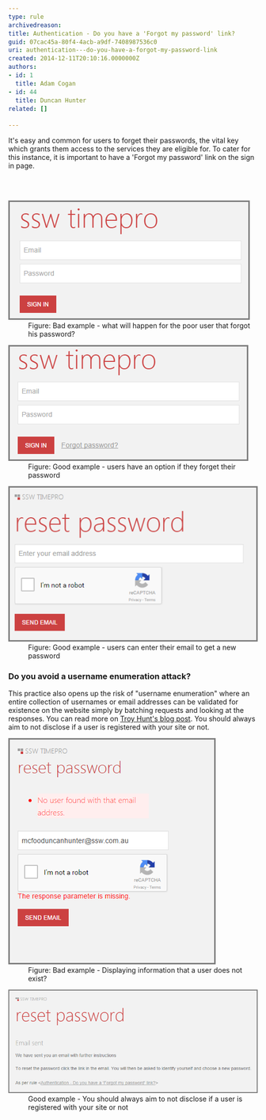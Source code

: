 ```yaml
---
type: rule
archivedreason: 
title: Authentication - Do you have a 'Forgot my password' link?
guid: 07cac45a-80f4-4acb-a9df-7408987536c0
uri: authentication---do-you-have-a-forgot-my-password-link
created: 2014-12-11T20:10:16.0000000Z
authors:
- id: 1
  title: Adam Cogan
- id: 44
  title: Duncan Hunter
related: []

---
```



<p>It's easy and common for users to forget their passwords, the vital key which grants
                    them access to the services they are eligible for. To cater for this instance, it
                    is important to have a 'Forgot my password' link on the sign in page.​<br></p>
<br><excerpt class='endintro'></excerpt><br>
<dl class="badImage"><dt> 
      <img src="bad.png" alt="bad.png" />
   </dt><dd>Figure: Bad example - what will happen for the poor user that forgot his password?</dd></dl><dl class="goodImage"><dt>
      <img src="good.png" alt="good.png" />
   </dt><dd> Figure: Good example - users have an option if they forget their password</dd></dl><dl class="goodImage"><dt>
      <img src="reset example.png" alt="reset example.png" />
   </dt><dd> Figure: Good example - users can enter their email to get a new password</dd></dl><h3>​Do you avoid a username enumeration attack?<br></h3><p>This practice also opens up the risk of "username enumeration" where an entire collection of usernames or email addresses can be validated for existence on the website simply by batching requests and looking at the responses. You can read more on 
   <a href="http://www.troyhunt.com/2012/05/everything-you-ever-wanted-to-know.html">Troy Hunt's blog post</a>. You should always aim to not disclose if a user is registered with your site or not.</p><dl class="badImage"><dt>
      <img src="2016-01-05_15-20-06.png" alt="2016-01-05_15-20-06.png" />
   </dt><dd>Figure: Bad example - Displaying information that a user does not exist?</dd></dl><dl class="goodImage"><dt>
      <img src="demo.png" alt="demo.png" />
   </dt><dd>Good example - You should always aim to not disclose if a user is registered with your site or not​<br></dd></dl>


